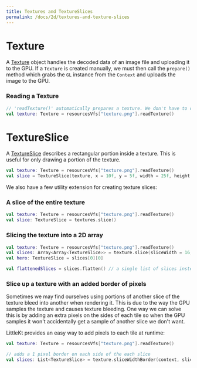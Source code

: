 ```yaml
---
title: Textures and TextureSlices
permalink: /docs/2d/textures-and-texture-slices
---
```


# Texture

A [Texture](https://github.com/littlektframework/littlekt/blob/master/core/src/commonMain/kotlin/com/littlekt/graphics/Texture.kt) object handles the decoded data of an image file and uploading it to the GPU. If a `Texture` is created manually, we must then call the `prepare()` method which grabs the `GL` instance from the `Context` and uploads the image to the GPU.

### Reading a Texture

```kotlin
// 'readTexture()' automatically prepares a texture. We don't have to call texture.prepare() here.
val texture: Texture = resourcesVfs["texture.png"].readTexture()
```

# TextureSlice

A [TextureSlice](https://github.com/littlektframework/littlekt/blob/master/core/src/commonMain/kotlin/com/littlekt/graphics/TextureSlice.kt) describes a rectangular portion inside a texture. This is useful for only drawing a portion of the texture.

```kotlin
val texture: Texture = resourcesVfs["texture.png"].readTexture()
val slice = TextureSlice(texture, x = 10f, y = 5f, width = 25f, height = 15f)
```

We also have a few utility extension for creating texture slices:

### A slice of the entire texture

```kotlin
val texture: Texture = resourcesVfs["texture.png"].readTexture()
val slice: TextureSlice = textures.slice()
```

### Slicing the texture into a 2D array

```kotlin
val texture: Texture = resourcesVfs["texture.png"].readTexture()
val slices: Array<Array<TextureSlice>> = texture.slice(sliceWidth = 16, sliceHeight = 16)
val hero: TextureSlice = slices[0][0]

val flattenedSlices = slices.flatten() // a single list of slices instead
```

### Slice up a texture with an added border of pixels

Sometimes we may find ourselves using portions of another slice of the texture bleed into another when rendering it. This is due to the way the GPU samples the texture and causes texture bleeding. One way we can solve this is by adding an extra pixels on the sides of each tile so when the GPU samples it won't accidentally get a sample of another slice we don't want.

LittleKt provides an easy way to add pixels to each tile at runtime:

```kotlin
val texture: Texture = resourcesVfs["texture.png"].readTexture()

// adds a 1 pixel border on each side of the each slice
val slices: List<TextureSlice> = texture.sliceWidthBorder(context, sliceWidth = 16, sliceHeight = 16, border = 1, mipmaps = true)
```
